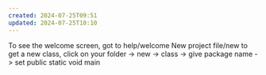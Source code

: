 ```yaml
---
created: 2024-07-25T09:51
updated: 2024-07-25T10:10
---
```

To see the welcome screen, got to help/welcome
New project file/new
to get a new class, click on your folder -> new -> class -> give package name -> set public static void main
